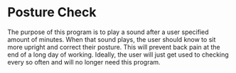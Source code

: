 # Posture Check
The purpose of this program is to play a sound after a user specified amount of minutes. When that sound plays, the user should know to sit more upright and correct their posture. This will prevent back pain at the end of a long day of working. Ideally, the user will just get used to checking every so often and will no longer need this program.